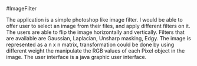 #ImageFilter

The application is a simple photoshop like image filter. I would be able to offer user to select an image from their files, and apply different filters on it. The users are able to flip the image horizontally and vertically. Filters that are available are Gaussian, Laplacian, Unsharp masking, Edgy. The image is represented as a n x n matrix, transformation could be done by using different weight the manipulate the RGB values of each Pixel object in the image. The user interface is a java graphic user interface.
